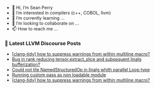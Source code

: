- 👋 Hi, I’m Sean Perry
- 👀 I’m interested in compilers (c++, COBOL, llvm)
- 🌱 I’m currently learning ...
- 💞️ I’m looking to collaborate on ...
- 📫 How to reach me ...

<!---
s66perry/s66perry is a ✨ special ✨ repository because its `README.md` (this file) appears on your GitHub profile.
You can click the Preview link to take a look at your changes.
--->
### 📕 Latest LLVM Discourse Posts

<!-- DISCOURSE-LLVM:START -->
- [[clang-tidy] how to suppress warnings from within multiline macro?](https://discourse.llvm.org/t/clang-tidy-how-to-suppress-warnings-from-within-multiline-macro/60131/3)
- [Bug in rank reducing tensor.extract_slice and subsequent linalg bufferization?](https://discourse.llvm.org/t/bug-in-rank-reducing-tensor-extract-slice-and-subsequent-linalg-bufferization/60127/4)
- [Could not tile NamedStructuredOp in linalg whith parallel Loop type](https://discourse.llvm.org/t/could-not-tile-namedstructuredop-in-linalg-whith-parallel-loop-type/60134/1)
- [Running custom pass as non loadable module](https://discourse.llvm.org/t/running-custom-pass-as-non-loadable-module/60114/2)
- [[clang-tidy] how to suppress warnings from within multiline macro?](https://discourse.llvm.org/t/clang-tidy-how-to-suppress-warnings-from-within-multiline-macro/60131/2)
<!-- DISCOURSE-LLVM:END -->
